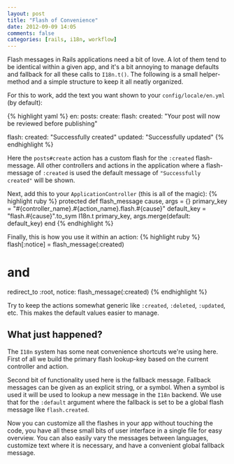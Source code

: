 ```yaml
---
layout: post
title: "Flash of Convenience"
date: 2012-09-09 14:05
comments: false
categories: [rails, i18n, workflow]
---
```


Flash messages in Rails applications need a bit of love. A lot of them tend to be identical within a given app, and it's a bit annoying to manage defaults and fallback for all these calls to `I18n.t()`. The following is a small helper-method and a simple structure to keep it all neatly organized.


For this to work, add the text you want shown to your `config/locale/en.yml` (by default):

{% highlight yaml %}
en:
  posts:
    create:
      flash:
        created: "Your post will now be reviewed before publishing"

  flash:
    created: "Successfully created"
    updated: "Successfully updated"
{% endhighlight %}

Here the `posts#create` action has a custom flash for the `:created` flash-message. All other controllers and actions in the application where a flash-message of `:created` is used the default message of `"Successfully created"` will be shown.

Next, add this to your `ApplicationController` (this is all of the magic):
{% highlight ruby %}
  protected
  def flash_message cause, args = {}
    primary_key = "#{controller_name}.#{action_name}.flash.#{cause}"
    default_key = "flash.#{cause}".to_sym
    I18n.t primary_key, args.merge(default: default_key)
  end
{% endhighlight %}

Finally, this is how you use it within an action:
{% highlight ruby %}
  flash[:notice] = flash_message(:created)
  # and
  redirect_to :root, notice: flash_message(:created)
{% endhighlight %}

Try to keep the actions somewhat generic like `:created`, `:deleted`, `:updated`, etc. This makes the default values easier to manage.


What just happened?
-------------------

The `I18n` system has some neat convenience shortcuts we're using here. First of all we build the primary flash lookup-key based on the current controller and action.

Second bit of functionality used here is the fallback message. Fallback messages can be given as an explicit string, or a symbol. When a symbol is used it will be used to lookup a new message in the `I18n` backend. We use that for the `:default` argument where the fallback is set to be a global flash message like `flash.created`.

Now you can customize all the flashes in your app without touching the code, you have all these small bits of user interface in a single file for easy overview. You can also easily vary the messages between languages, customize text where it is necessary, and have a convenient global fallback message.
